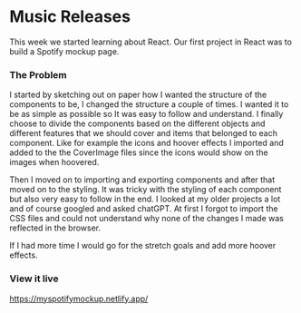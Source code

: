 # Music Releases
This week we started learning about React. Our first project in React was to build a Spotify mockup page. 

### The Problem
I started by sketching out on paper how I wanted the structure of the components to be, I changed the structure a couple of times. I wanted it to be as simple as possible so It was easy to follow and understand. I finally choose to divide the components based on the different objects and different features that we should cover and items that belonged to each component. Like for example the icons and hoover effects I imported and added to the the CoverImage files since the icons would show on the images when hoovered. 

Then I moved on to importing and exporting components and after that moved on to the styling. It was tricky with the styling of each component but also very easy to follow in the end. I looked at my older projects a lot and of course googled and asked chatGPT. At first I forgot to import the CSS files and could not understand why none of the changes I made was reflected in the browser. 

If I had more time I would go for the stretch goals and add more hoover effects.

### View it live
https://myspotifymockup.netlify.app/

